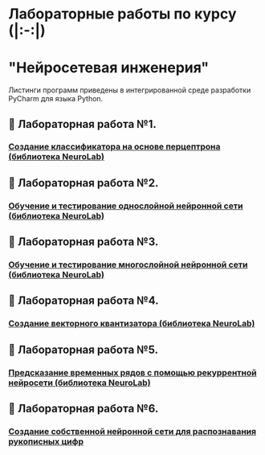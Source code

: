 #  Лабораторные работы по курсу (|:-:|)
#   "Нейросетевая инженерия"
Листинги программ приведены в интегрированной среде разработки PyCharm для языка Python.


## :maple_leaf: Лабораторная работа №1. 
### [Создание классификатора на основе перцептрона (библиотека NeuroLab)](https://github.com/Sagaidachnyi-Andrey/NeuroNet-Engineering/blob/main/1_%D0%9B%D0%B0%D0%B1%D0%BE%D1%80%D0%B0%D1%82%D0%BE%D1%80%D0%BD%D0%B0%D1%8F%20%D1%80%D0%B0%D0%B1%D0%BE%D1%82%D0%B0.md)

## :maple_leaf: Лабораторная работа №2.
### [Обучение и тестирование однослойной нейронной сети (библиотека NeuroLab)](https://github.com/Sagaidachnyi-Andrey/NeuroNet-Engineering/blob/main/2_%D0%9B%D0%B0%D0%B1%D0%BE%D1%80%D0%B0%D1%82%D0%BE%D1%80%D0%BD%D0%B0%D1%8F%20%D1%80%D0%B0%D0%B1%D0%BE%D1%82%D0%B0.md)
## :maple_leaf: Лабораторная работа №3.
### [Обучение и тестирование многослойной нейронной сети (библиотека NeuroLab)](https://github.com/Sagaidachnyi-Andrey/NeuroNet-Engineering/blob/main/3_%D0%9B%D0%B0%D0%B1%D0%BE%D1%80%D0%B0%D1%82%D0%BE%D1%80%D0%BD%D0%B0%D1%8F%20%D1%80%D0%B0%D0%B1%D0%BE%D1%82%D0%B0.md)
## :maple_leaf: Лабораторная работа №4.
### [Создание векторного квантизатора (библиотека NeuroLab)](https://github.com/Sagaidachnyi-Andrey/NeuroNet-Engineering/blob/main/4_%D0%9B%D0%B0%D0%B1%D0%BE%D1%80%D0%B0%D1%82%D0%BE%D1%80%D0%BD%D0%B0%D1%8F%20%D1%80%D0%B0%D0%B1%D0%BE%D1%82%D0%B0.md)
## :maple_leaf: Лабораторная работа №5.
### [Предсказание временных рядов с помощью рекуррентной нейросети (библиотека NeuroLab)](https://github.com/Sagaidachnyi-Andrey/NeuralNet-Engineering/blob/main/5_%D0%9B%D0%B0%D0%B1%D0%BE%D1%80%D0%B0%D1%82%D0%BE%D1%80%D0%BD%D0%B0%D1%8F%20%D1%80%D0%B0%D0%B1%D0%BE%D1%82%D0%B0.md)
## :maple_leaf: Лабораторная работа №6.
### [Создание собственной нейронной сети для распознавания рукописных цифр]()

